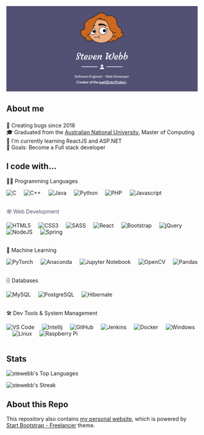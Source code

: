 ![Landing Image](./src/assets/img/screenshots/stewebb-1.png)

###

<h2 align="left"><b>About me</b></h2>

###

<p align="left">
    🐛 Creating bugs since 2018<br>
    🎓 Graduated from the <a href="https://www.anu.edu.au/">Australian National University</a>, Master of Computing<br>
    🤔 I'm currently learning ReactJS and ASP.NET<br>
    🎯 Goals: Become a Full stack developer<br>
</p>

###

<h2 align="left"><b>I code with...</b></h2>

<span align="left">👨‍💻 Programming Languages</span>
<div align="left">
    <img src="https://cdn.jsdelivr.net/gh/devicons/devicon@latest/icons/c/c-original.svg" height="40" alt="C" />
    <img width="12" />
    <img src="https://cdn.jsdelivr.net/gh/devicons/devicon@latest/icons/cplusplus/cplusplus-original.svg" height="40" alt="C++" />
    <img width="12" />
    <img src="https://cdn.jsdelivr.net/gh/devicons/devicon@latest/icons/java/java-original.svg" height="40" alt="Java" />
    <img width="12" />
    <img src="https://cdn.jsdelivr.net/gh/devicons/devicon@latest/icons/python/python-original.svg" height="40" alt="Python" />
    <img width="12" />
    <img src="https://cdn.jsdelivr.net/gh/devicons/devicon@latest/icons/php/php-original.svg" height="40" alt="PHP" />
    <img width="12" />
    <img src="https://cdn.jsdelivr.net/gh/devicons/devicon/icons/javascript/javascript-original.svg" height="40" alt="Javascript" />
    <br>&nbsp;
</div> 

<span align="left" style="color: #525174;">🕸️ Web Development</span>
<div align="left">
    <img src="https://cdn.jsdelivr.net/gh/devicons/devicon@latest/icons/html5/html5-original.svg" height="40" alt="HTML5" />
    <img width="12" />
    <img src="https://cdn.jsdelivr.net/gh/devicons/devicon@latest/icons/css3/css3-original.svg" height="40" alt="CSS3" />
    <img width="12" />
    <img src="https://cdn.jsdelivr.net/gh/devicons/devicon@latest/icons/sass/sass-original.svg" height="40" alt="SASS" />
    <img width="12" />
    <!--
    <img src="https://cdn.jsdelivr.net/gh/devicons/devicon/icons/typescript/typescript-original.svg" height="40" alt="Typescript" />
    <img width="12" />
    -->
    <img src="https://cdn.jsdelivr.net/gh/devicons/devicon/icons/react/react-original.svg" height="40" alt="React"  />
    <img width="12" />
    <img src="https://cdn.jsdelivr.net/gh/devicons/devicon@latest/icons/bootstrap/bootstrap-original.svg" height="40" alt="Bootstrap" />
    <img width="12" />
    <img src="https://cdn.jsdelivr.net/gh/devicons/devicon@latest/icons/jquery/jquery-original.svg" height="40" alt="jQuery" />
    <img width="12" />
    <img src="https://cdn.jsdelivr.net/gh/devicons/devicon@latest/icons/nodejs/nodejs-original.svg" height="40" alt="NodeJS" />
    <img width="12" />
    <img src="https://cdn.jsdelivr.net/gh/devicons/devicon@latest/icons/spring/spring-original.svg" height="40" alt="Spring" />
    <br>&nbsp;
</div>

<span align="left">🤖 Machine Learning</span>
<div align="left">
    <img src="https://cdn.jsdelivr.net/gh/devicons/devicon@latest/icons/pytorch/pytorch-original.svg" height="40" alt="PyTorch" />
    <img width="12" />
    <img src="https://cdn.jsdelivr.net/gh/devicons/devicon@latest/icons/anaconda/anaconda-original.svg" height="40" alt="Anaconda" />
    <img width="12" />
    <img src="https://cdn.jsdelivr.net/gh/devicons/devicon@latest/icons/jupyter/jupyter-original.svg" height="40" alt="Jupyter Notebook" />
    <img width="12" />    
    <img src="https://cdn.jsdelivr.net/gh/devicons/devicon@latest/icons/opencv/opencv-original.svg" height="40" alt="OpenCV" />   
    <img width="12" />    
    <img src="https://cdn.jsdelivr.net/gh/devicons/devicon@latest/icons/pandas/pandas-original.svg" height="40" alt="Pandas" />
    <br>&nbsp;
</div> 

<span align="left">🗄️ Databases</span>
<div align="left">
    <img src="https://cdn.jsdelivr.net/gh/devicons/devicon@latest/icons/mysql/mysql-original.svg" height="40" alt="MySQL" />
    <img width="12" />
    <img src="https://cdn.jsdelivr.net/gh/devicons/devicon@latest/icons/postgresql/postgresql-original.svg" height="40" alt="PostgreSQL" />
    <img width="12" />     
    <img src="https://cdn.jsdelivr.net/gh/devicons/devicon@latest/icons/hibernate/hibernate-original.svg" height="40" alt="Hibernate" />
    <br>&nbsp;
</div> 

<span align="left">🛠️ Dev Tools & System Management</span>
<div align="left">
    <img src="https://cdn.jsdelivr.net/gh/devicons/devicon@latest/icons/vscode/vscode-original.svg" height="40" alt="VS Code" />
    <img width="12" />
    <img src="https://cdn.jsdelivr.net/gh/devicons/devicon@latest/icons/intellij/intellij-original.svg" height="40" alt="Intellij" />
    <img width="12" />
    <img src="https://cdn.jsdelivr.net/gh/devicons/devicon@latest/icons/github/github-original.svg" height="40" alt="GitHub" />
    <img width="12" />  
    <img src="https://cdn.jsdelivr.net/gh/devicons/devicon@latest/icons/jenkins/jenkins-original.svg" height="40" alt="Jenkins" />
    <img width="12" />  
    <img src="https://cdn.jsdelivr.net/gh/devicons/devicon@latest/icons/docker/docker-original.svg" height="40" alt="Docker" />   
    <img width="12" />   
    <img src="https://cdn.jsdelivr.net/gh/devicons/devicon@latest/icons/windows8/windows8-original.svg" height="40" alt="Windows" />
    <img width="12" />
    <img src="https://cdn.jsdelivr.net/gh/devicons/devicon@latest/icons/linux/linux-original.svg" height="40" alt="Linux" />
    <img width="12" />    
    <img src="https://cdn.jsdelivr.net/gh/devicons/devicon@latest/icons/raspberrypi/raspberrypi-original.svg" height="40" alt="Raspberry Pi" />
    <br>&nbsp;
</div>

###

<h2 align="left"><b>Stats</b></h2>

![stewebb's Top Languages](https://github-readme-stats.vercel.app/api/top-langs/?username=stewebb&theme=default&show_icons=true&hide_border=true&layout=compact)

![stewebb's Streak](https://github-readme-streak-stats.herokuapp.com/?user=stewebb&theme=default&hide_border=true)

###

<h2 align="left"><b>About this Repo</b></h2>

This repository also contains [my personal website](https://stewebb.evegents.net), which is powered by [Start Bootstrap - Freelancer](https://github.com/StartBootstrap/startbootstrap-freelancer) theme.

###